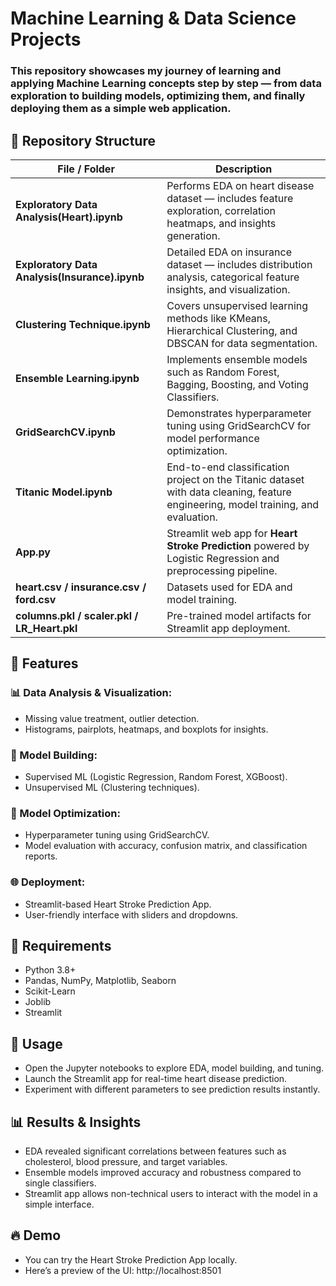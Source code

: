 # Machine Learning & Data Science Projects
### This repository showcases my journey of learning and applying Machine Learning concepts step by step — from data exploration to building models, optimizing them, and finally deploying them as a simple web application.

## 📂 Repository Structure
| File / Folder                                  | Description                                                                                                                       |
| ---------------------------------------------- | --------------------------------------------------------------------------------------------------------------------------------- |
| **Exploratory Data Analysis(Heart).ipynb**     | Performs EDA on heart disease dataset — includes feature exploration, correlation heatmaps, and insights generation.              |
| **Exploratory Data Analysis(Insurance).ipynb** | Detailed EDA on insurance dataset — includes distribution analysis, categorical feature insights, and visualization.              |
| **Clustering Technique.ipynb**                 | Covers unsupervised learning methods like KMeans, Hierarchical Clustering, and DBSCAN for data segmentation.                      |
| **Ensemble Learning.ipynb**                    | Implements ensemble models such as Random Forest, Bagging, Boosting, and Voting Classifiers.                                      |
| **GridSearchCV.ipynb**                         | Demonstrates hyperparameter tuning using GridSearchCV for model performance optimization.                                         |
| **Titanic Model.ipynb**                        | End-to-end classification project on the Titanic dataset with data cleaning, feature engineering, model training, and evaluation. |
| **App.py**                                     | Streamlit web app for **Heart Stroke Prediction** powered by Logistic Regression and preprocessing pipeline.                |
| **heart.csv / insurance.csv / ford.csv**       | Datasets used for EDA and model training.                                                                                         |
| **columns.pkl / scaler.pkl / LR\_Heart.pkl**   | Pre-trained model artifacts for Streamlit app deployment.                                                                         |

## 🚀 Features
### 📊 Data Analysis & Visualization:
- Missing value treatment, outlier detection.
- Histograms, pairplots, heatmaps, and boxplots for insights.

### 🤖 Model Building:
- Supervised ML (Logistic Regression, Random Forest, XGBoost).
- Unsupervised ML (Clustering techniques).

### 🔧 Model Optimization:
- Hyperparameter tuning using GridSearchCV.
- Model evaluation with accuracy, confusion matrix, and classification reports.

### 🌐 Deployment:
- Streamlit-based Heart Stroke Prediction App.
- User-friendly interface with sliders and dropdowns.

## 📌 Requirements
- Python 3.8+
- Pandas, NumPy, Matplotlib, Seaborn
- Scikit-Learn
- Joblib
- Streamlit

## 🏃 Usage
- Open the Jupyter notebooks to explore EDA, model building, and tuning.
- Launch the Streamlit app for real-time heart disease prediction.
- Experiment with different parameters to see prediction results instantly.

## 📊 Results & Insights
- EDA revealed significant correlations between features such as cholesterol, blood pressure, and target variables.
- Ensemble models improved accuracy and robustness compared to single classifiers.
- Streamlit app allows non-technical users to interact with the model in a simple interface.

## 🔥 Demo
- You can try the Heart Stroke Prediction App locally.
- Here’s a preview of the UI: http://localhost:8501
